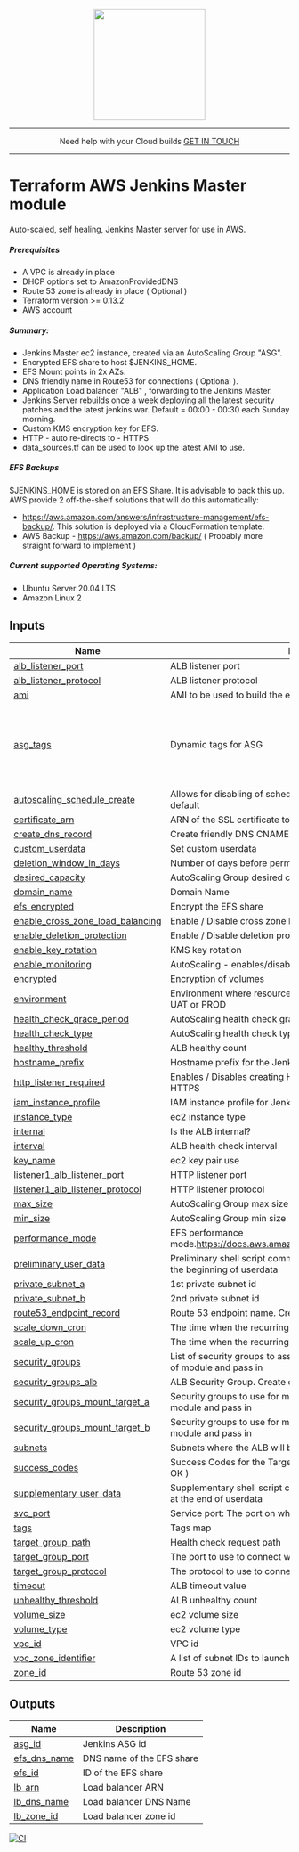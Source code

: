 <p align="center">
  <a href="https://www.cloud42.io/" target="_blank" rel="Homepage">
  <img width="200" height="200" src="https://www.cloud42.io/wp-content/uploads/2020/01/transparent_small.png">
  </a>
</p>

---
<p align="center">Need help with your Cloud builds <a href = "mailto: hello@cloud42.io">GET IN TOUCH</a>

---
# Terraform AWS Jenkins Master module

Auto-scaled, self healing, Jenkins Master server for use in AWS.  

##### Prerequisites

 * A VPC is already in place
 * DHCP options set to AmazonProvidedDNS
 * Route 53 zone is already in place ( Optional )
 * Terraform version >= 0.13.2
 * AWS account

##### Summary:

 * Jenkins Master ec2 instance, created via an AutoScaling Group "ASG".
 * Encrypted EFS share to host $JENKINS_HOME.
 * EFS Mount points in 2x AZs.
 * DNS friendly name in Route53 for connections ( Optional ).
 * Application Load balancer "ALB" , forwarding to the Jenkins Master.
 * Jenkins Server rebuilds once a week deploying all the latest security patches and the latest jenkins.war. Default = 00:00 - 00:30 each Sunday morning.
 * Custom KMS encryption key for EFS.
 * HTTP - auto re-directs to - HTTPS
 * data\_sources.tf can be used to look up the latest AMI to use.
 
##### EFS Backups

 $JENKINS\_HOME is stored on an EFS Share. It is advisable to back this up. AWS provide 2 off-the-shelf solutions that will do this automatically: 
 * https://aws.amazon.com/answers/infrastructure-management/efs-backup/. This solution is deployed via a CloudFormation template.
 * AWS Backup - https://aws.amazon.com/backup/ ( Probably more straight forward to implement )

##### Current supported Operating Systems:

 * Ubuntu Server 20.04 LTS
 * Amazon Linux 2

## Inputs

| Name | Description | Type | Default | Required |
|------|-------------|------|---------|:--------:|
| <a name="input_alb_listener_port"></a> [alb\_listener\_port](#input\_alb\_listener\_port) | ALB listener port | `number` | `"443"` | no |
| <a name="input_alb_listener_protocol"></a> [alb\_listener\_protocol](#input\_alb\_listener\_protocol) | ALB listener protocol | `string` | `"HTTPS"` | no |
| <a name="input_ami"></a> [ami](#input\_ami) | AMI to be used to build the ec2 instance (via launch config) | `string` | n/a | yes |
| <a name="input_asg_tags"></a> [asg\_tags](#input\_asg\_tags) | Dynamic tags for ASG | `any` | <pre>[<br>  {<br>    "key": "Name",<br>    "propagate_at_launch": true,<br>    "value": "tags need setting"<br>  }<br>]</pre> | no |
| <a name="input_autoscaling_schedule_create"></a> [autoscaling\_schedule\_create](#input\_autoscaling\_schedule\_create) | Allows for disabling of scheduled actions on ASG. Enabled by default | `number` | `1` | no |
| <a name="input_certificate_arn"></a> [certificate\_arn](#input\_certificate\_arn) | ARN of the SSL certificate to use | `string` | n/a | yes |
| <a name="input_create_dns_record"></a> [create\_dns\_record](#input\_create\_dns\_record) | Create friendly DNS CNAME | `bool` | `true` | no |
| <a name="input_custom_userdata"></a> [custom\_userdata](#input\_custom\_userdata) | Set custom userdata | `string` | `""` | no |
| <a name="input_deletion_window_in_days"></a> [deletion\_window\_in\_days](#input\_deletion\_window\_in\_days) | Number of days before permanent removal | `number` | `"30"` | no |
| <a name="input_desired_capacity"></a> [desired\_capacity](#input\_desired\_capacity) | AutoScaling Group desired capacity | `number` | `1` | no |
| <a name="input_domain_name"></a> [domain\_name](#input\_domain\_name) | Domain Name | `string` | n/a | yes |
| <a name="input_efs_encrypted"></a> [efs\_encrypted](#input\_efs\_encrypted) | Encrypt the EFS share | `bool` | `true` | no |
| <a name="input_enable_cross_zone_load_balancing"></a> [enable\_cross\_zone\_load\_balancing](#input\_enable\_cross\_zone\_load\_balancing) | Enable / Disable cross zone load balancing | `bool` | `false` | no |
| <a name="input_enable_deletion_protection"></a> [enable\_deletion\_protection](#input\_enable\_deletion\_protection) | Enable / Disable deletion protection for the ALB. | `bool` | `false` | no |
| <a name="input_enable_key_rotation"></a> [enable\_key\_rotation](#input\_enable\_key\_rotation) | KMS key rotation | `bool` | `true` | no |
| <a name="input_enable_monitoring"></a> [enable\_monitoring](#input\_enable\_monitoring) | AutoScaling - enables/disables detailed monitoring | `bool` | `"false"` | no |
| <a name="input_encrypted"></a> [encrypted](#input\_encrypted) | Encryption of volumes | `bool` | `true` | no |
| <a name="input_environment"></a> [environment](#input\_environment) | Environment where resources are being created, for example DEV, UAT or PROD | `string` | n/a | yes |
| <a name="input_health_check_grace_period"></a> [health\_check\_grace\_period](#input\_health\_check\_grace\_period) | AutoScaling health check grace period | `number` | `180` | no |
| <a name="input_health_check_type"></a> [health\_check\_type](#input\_health\_check\_type) | AutoScaling health check type. EC2 or ELB | `string` | `"ELB"` | no |
| <a name="input_healthy_threshold"></a> [healthy\_threshold](#input\_healthy\_threshold) | ALB healthy count | `number` | `2` | no |
| <a name="input_hostname_prefix"></a> [hostname\_prefix](#input\_hostname\_prefix) | Hostname prefix for the Jenkins server | `string` | `"jenkins"` | no |
| <a name="input_http_listener_required"></a> [http\_listener\_required](#input\_http\_listener\_required) | Enables / Disables creating HTTP listener. Listener auto redirects to HTTPS | `bool` | `true` | no |
| <a name="input_iam_instance_profile"></a> [iam\_instance\_profile](#input\_iam\_instance\_profile) | IAM instance profile for Jenkins server | `string` | `null` | no |
| <a name="input_instance_type"></a> [instance\_type](#input\_instance\_type) | ec2 instance type | `string` | `"t3a.medium"` | no |
| <a name="input_internal"></a> [internal](#input\_internal) | Is the ALB internal? | `bool` | `false` | no |
| <a name="input_interval"></a> [interval](#input\_interval) | ALB health check interval | `number` | `20` | no |
| <a name="input_key_name"></a> [key\_name](#input\_key\_name) | ec2 key pair use | `string` | n/a | yes |
| <a name="input_listener1_alb_listener_port"></a> [listener1\_alb\_listener\_port](#input\_listener1\_alb\_listener\_port) | HTTP listener port | `number` | `80` | no |
| <a name="input_listener1_alb_listener_protocol"></a> [listener1\_alb\_listener\_protocol](#input\_listener1\_alb\_listener\_protocol) | HTTP listener protocol | `string` | `"HTTP"` | no |
| <a name="input_max_size"></a> [max\_size](#input\_max\_size) | AutoScaling Group max size | `number` | `1` | no |
| <a name="input_min_size"></a> [min\_size](#input\_min\_size) | AutoScaling Group min size | `number` | `1` | no |
| <a name="input_performance_mode"></a> [performance\_mode](#input\_performance\_mode) | EFS performance mode.https://docs.aws.amazon.com/efs/latest/ug/performance.html | `string` | `"generalPurpose"` | no |
| <a name="input_preliminary_user_data"></a> [preliminary\_user\_data](#input\_preliminary\_user\_data) | Preliminary shell script commands for adding to user data.Runs at the beginning of userdata | `string` | `"#preliminary_user_data"` | no |
| <a name="input_private_subnet_a"></a> [private\_subnet\_a](#input\_private\_subnet\_a) | 1st private subnet id | `string` | n/a | yes |
| <a name="input_private_subnet_b"></a> [private\_subnet\_b](#input\_private\_subnet\_b) | 2nd private subnet id | `string` | n/a | yes |
| <a name="input_route53_endpoint_record"></a> [route53\_endpoint\_record](#input\_route53\_endpoint\_record) | Route 53 endpoint name. Creates route53\_endpoint\_record | `string` | `"jenkins"` | no |
| <a name="input_scale_down_cron"></a> [scale\_down\_cron](#input\_scale\_down\_cron) | The time when the recurring scale down action start.Cron format | `string` | `"0 0 * * SUN"` | no |
| <a name="input_scale_up_cron"></a> [scale\_up\_cron](#input\_scale\_up\_cron) | The time when the recurring scale up action start.Cron format | `string` | `"30 0 * * SUN"` | no |
| <a name="input_security_groups"></a> [security\_groups](#input\_security\_groups) | List of security groups to assign to the ec2 instance. Create outside of module and pass in | `list(string)` | n/a | yes |
| <a name="input_security_groups_alb"></a> [security\_groups\_alb](#input\_security\_groups\_alb) | ALB Security Group. Create outside of module and pass in | `list(string)` | n/a | yes |
| <a name="input_security_groups_mount_target_a"></a> [security\_groups\_mount\_target\_a](#input\_security\_groups\_mount\_target\_a) | Security groups to use for mount target subnet a. Create outside of module and pass in | `list(string)` | n/a | yes |
| <a name="input_security_groups_mount_target_b"></a> [security\_groups\_mount\_target\_b](#input\_security\_groups\_mount\_target\_b) | Security groups to use for mount target subnet b. Create outside of module and pass in | `list(string)` | n/a | yes |
| <a name="input_subnets"></a> [subnets](#input\_subnets) | Subnets where the ALB will be placed | `list(string)` | n/a | yes |
| <a name="input_success_codes"></a> [success\_codes](#input\_success\_codes) | Success Codes for the Target Group Health Checks. Default is 200 ( OK ) | `string` | `"200"` | no |
| <a name="input_supplementary_user_data"></a> [supplementary\_user\_data](#input\_supplementary\_user\_data) | Supplementary shell script commands for adding to user data.Runs at the end of userdata | `string` | `"#supplementary_user_data"` | no |
| <a name="input_svc_port"></a> [svc\_port](#input\_svc\_port) | Service port: The port on which targets receive traffic. | `number` | `8080` | no |
| <a name="input_tags"></a> [tags](#input\_tags) | Tags map | `map(string)` | `{}` | no |
| <a name="input_target_group_path"></a> [target\_group\_path](#input\_target\_group\_path) | Health check request path | `string` | `"/"` | no |
| <a name="input_target_group_port"></a> [target\_group\_port](#input\_target\_group\_port) | The port to use to connect with the target | `number` | `"8080"` | no |
| <a name="input_target_group_protocol"></a> [target\_group\_protocol](#input\_target\_group\_protocol) | The protocol to use to connect to the target | `string` | `"HTTP"` | no |
| <a name="input_timeout"></a> [timeout](#input\_timeout) | ALB timeout value | `number` | `5` | no |
| <a name="input_unhealthy_threshold"></a> [unhealthy\_threshold](#input\_unhealthy\_threshold) | ALB unhealthy count | `number` | `10` | no |
| <a name="input_volume_size"></a> [volume\_size](#input\_volume\_size) | ec2 volume size | `number` | `30` | no |
| <a name="input_volume_type"></a> [volume\_type](#input\_volume\_type) | ec2 volume type | `string` | `"gp2"` | no |
| <a name="input_vpc_id"></a> [vpc\_id](#input\_vpc\_id) | VPC id | `string` | n/a | yes |
| <a name="input_vpc_zone_identifier"></a> [vpc\_zone\_identifier](#input\_vpc\_zone\_identifier) | A list of subnet IDs to launch AutoScaling resources in. | `list(string)` | n/a | yes |
| <a name="input_zone_id"></a> [zone\_id](#input\_zone\_id) | Route 53 zone id | `string` | `null` | no |

## Outputs

| Name | Description |
|------|-------------|
| <a name="output_asg_id"></a> [asg\_id](#output\_asg\_id) | Jenkins ASG id |
| <a name="output_efs_dns_name"></a> [efs\_dns\_name](#output\_efs\_dns\_name) | DNS name of the EFS share |
| <a name="output_efs_id"></a> [efs\_id](#output\_efs\_id) | ID of the EFS share |
| <a name="output_lb_arn"></a> [lb\_arn](#output\_lb\_arn) | Load balancer ARN |
| <a name="output_lb_dns_name"></a> [lb\_dns\_name](#output\_lb\_dns\_name) | Load balancer DNS Name |
| <a name="output_lb_zone_id"></a> [lb\_zone\_id](#output\_lb\_zone\_id) | Load balancer zone id |

[![CI](https://github.com/Cloud-42/terraform-aws-jenkins/actions/workflows/actions.yml/badge.svg)](https://github.com/Cloud-42/terraform-aws-jenkins/actions/workflows/actions.yml)
